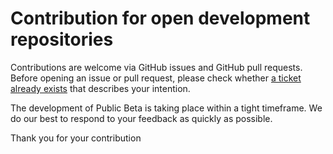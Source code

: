 # Contribution for open development repositories

Contributions are welcome via GitHub issues and GitHub pull requests. Before opening an issue or pull request, please check whether [a ticket already exists](https://github.com/swiyu-admin-ch/eidch-elfa-licence-check/issues) that describes your intention.

The development of Public Beta is taking place within a tight timeframe. We do our best to respond to your feedback as quickly as possible.

Thank you for your contribution